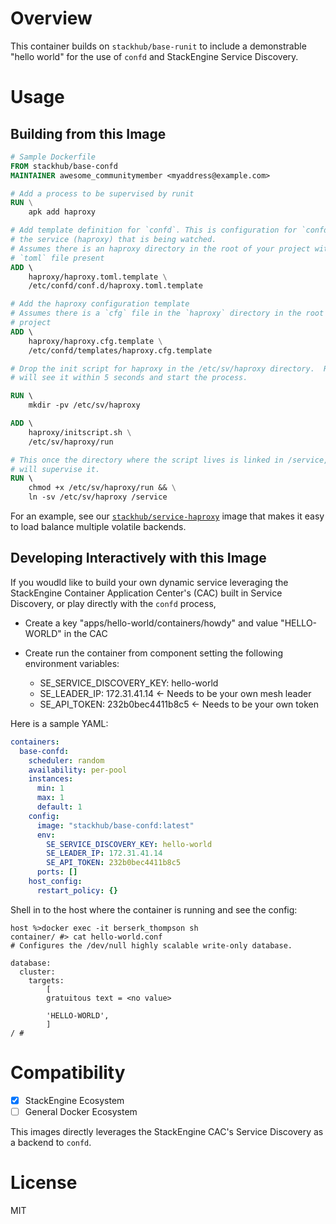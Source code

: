# Overview

This container builds on `stackhub/base-runit` to include a demonstrable 
"hello world" for the use of `confd` and StackEngine Service Discovery.

# Usage

## Building from this Image

```Dockerfile
# Sample Dockerfile
FROM stackhub/base-confd
MAINTAINER awesome_communitymember <myaddress@example.com>

# Add a process to be supervised by runit
RUN \
    apk add haproxy

# Add template definition for `confd`. This is configuration for `confd`, not
# the service (haproxy) that is being watched.
# Assumes there is an haproxy directory in the root of your project with the
# `toml` file present
ADD \  
    haproxy/haproxy.toml.template \
    /etc/confd/conf.d/haproxy.toml.template

# Add the haproxy configuration template
# Assumes there is a `cfg` file in the `haproxy` directory in the root of your 
# project
ADD \  
    haproxy/haproxy.cfg.template \
    /etc/confd/templates/haproxy.cfg.template

# Drop the init script for haproxy in the /etc/sv/haproxy directory.  Runit
# will see it within 5 seconds and start the process.

RUN \  
    mkdir -pv /etc/sv/haproxy 

ADD \
    haproxy/initscript.sh \
    /etc/sv/haproxy/run

# This once the directory where the script lives is linked in /service, runit 
# will supervise it.
RUN \ 
    chmod +x /etc/sv/haproxy/run && \
    ln -sv /etc/sv/haproxy /service
```

For an example, see our
[`stackhub/service-haproxy`](https://github.com/stackhub/service-haproxy/blob/master/Dockerfile)
image that makes it easy to load balance multiple volatile backends.

## Developing Interactively with this Image

If you woudld like to build your own dynamic service leveraging the
StackEngine Container Application Center's (CAC) built in Service Discovery, or play
directly with the `confd` process, 

* Create a key "apps/hello-world/containers/howdy" and value "HELLO-WORLD" 
  in the CAC
* Create run the container from component setting the following environment 
  variables:

  * SE_SERVICE_DISCOVERY_KEY: hello-world
  * SE_LEADER_IP: 172.31.41.14 <- Needs to be your own mesh leader
  * SE_API_TOKEN: 232b0bec4411b8c5 <- Needs to be your own token

Here is a sample YAML:

```YAML
containers:
  base-confd:
    scheduler: random
    availability: per-pool
    instances:
      min: 1
      max: 1
      default: 1
    config:
      image: "stackhub/base-confd:latest"
      env:
        SE_SERVICE_DISCOVERY_KEY: hello-world
        SE_LEADER_IP: 172.31.41.14
        SE_API_TOKEN: 232b0bec4411b8c5
      ports: []
    host_config:
      restart_policy: {}
```

Shell in to the host where the container is running and see the config:

```
host %>docker exec -it berserk_thompson sh
container/ #> cat hello-world.conf 
# Configures the /dev/null highly scalable write-only database.

database:
  cluster:
    targets: 
        [ 
        gratuitous text = <no value>
        
        'HELLO-WORLD',
        ]
/ # 
```

# Compatibility 

* [x] StackEngine Ecosystem
* [ ] General Docker Ecosystem

This images directly leverages the StackEngine CAC's Service Discovery 
as a backend to `confd`.

# License

MIT
